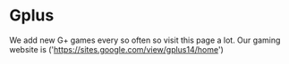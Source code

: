 # Gplus
We add new G+ games every so often so visit this page a lot. Our gaming website is ('https://sites.google.com/view/gplus14/home')
